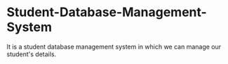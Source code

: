 # Student-Database-Management-System
It is a student database management system in which we can manage our student's details.
